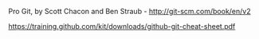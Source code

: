 Pro Git, by Scott Chacon and Ben Straub - http://git-scm.com/book/en/v2

https://training.github.com/kit/downloads/github-git-cheat-sheet.pdf  
